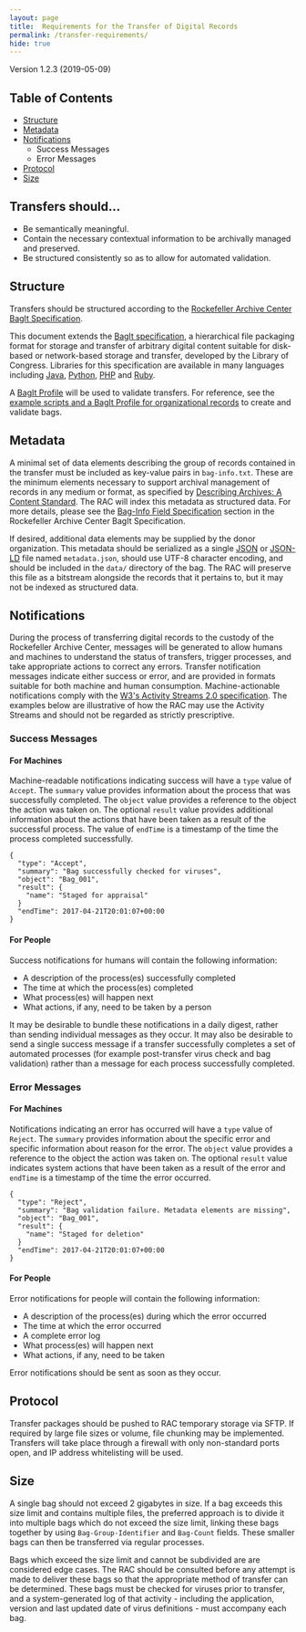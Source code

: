 ```yaml
---
layout: page
title:  Requirements for the Transfer of Digital Records
permalink: /transfer-requirements/
hide: true
---
```


Version 1.2.3 (2019-05-09)

## Table of Contents
*   [Structure](#structure)
*   [Metadata](#metadata)
*   [Notifications](#notifications)
    *   Success Messages
    *   Error Messages
*   [Protocol](#protocol)
*   [Size](#size)

## Transfers should...

*   Be semantically meaningful.
*   Contain the necessary contextual information to be archivally managed and preserved.
*   Be structured consistently so as to allow for automated validation.

## Structure

Transfers should be structured according to the [Rockefeller Archive Center BagIt Specification](/rac-bagit-spec/).

This document extends the [BagIt specification](https://tools.ietf.org/html/draft-kunze-bagit-14), a hierarchical file packaging format for storage and transfer of arbitrary digital content suitable for disk-based or network-based storage and transfer, developed by the Library of Congress. Libraries for this specification are available in many languages including [Java](https://github.com/LibraryOfCongress/bagit-java), [Python](https://github.com/LibraryOfCongress/bagit-python), [PHP](https://github.com/scholarslab/BatItPHP) and [Ruby](https://github.com/topr/bagit).

A [BagIt Profile](https://github.com/ruebot/bagit-profiles) will be used to validate transfers. For reference, see the [example scripts and a BagIt Profile for organizational records](/scripts/) to create and validate bags.

## Metadata

A minimal set of data elements describing the group of records contained in the transfer must be included as key-value pairs in `bag-info.txt`. These are the minimum elements necessary to support archival management of records in any medium or format, as specified by [Describing Archives: A Content Standard](http://www2.archivists.org/standards/DACS). The RAC will index this metadata as structured data. For more details, please see the [Bag-Info Field Specification](/rac-bagit-spec/#bag-info-field-specifications) section in the Rockefeller Archive Center BagIt Specification.

If desired, additional data elements may be supplied by the donor organization. This metadata should be serialized as a single [JSON](http://www.json.org/) or [JSON-LD](http://json-ld.org/) file named `metadata.json`, should use UTF-8 character encoding, and should be included in the `data/` directory of the bag. The RAC will preserve this file as a bitstream alongside the records that it pertains to, but it may not be indexed as structured data.

## Notifications

During the process of transferring digital records to the custody of the Rockefeller Archive Center, messages will be generated to allow humans and machines to understand the status of transfers, trigger processes, and take appropriate actions to correct any errors. Transfer notification messages indicate either success or error, and are provided in formats suitable for both machine and human consumption. Machine-actionable notifications comply with the [W3's Activity Streams 2.0 specification](https://www.w3.org/TR/activitystreams-core/). The examples below are illustrative of how the RAC may use the Activity Streams and should not be regarded as strictly prescriptive.

### Success Messages

#### For Machines

Machine-readable notifications indicating success will have a `type` value of `Accept`. The `summary` value provides information about the process that was successfully completed. The `object` value provides a reference to the object the action was taken on. The optional `result` value provides additional information about the actions that have been taken as a result of the successful process. The value of `endTime` is a timestamp of the time the process completed successfully.

```
{
  "type": "Accept",
  "summary": "Bag successfully checked for viruses",
  "object": "Bag_001",
  "result": {
    "name": "Staged for appraisal"
  }
  "endTime": 2017-04-21T20:01:07+00:00
}
```

#### For People

Success notifications for humans will contain the following information:
*   A description of the process(es) successfully completed
*   The time at which the process(es) completed
*   What process(es) will happen next
*   What actions, if any, need to be taken by a person

It may be desirable to bundle these notifications in a daily digest, rather than sending individual messages as they occur. It may also be desirable to send a single success message if a transfer successfully completes a set of automated processes (for example post-transfer virus check and bag validation) rather than a message for each process successfully completed.

### Error Messages

#### For Machines

Notifications indicating an error has occurred will have a `type` value of `Reject`. The `summary` provides information about the specific error and specific information about reason for the error. The `object` value provides a reference to the object the action was taken on. The optional `result` value indicates system actions that have been taken as a result of the error and `endTime` is a timestamp of the time the error occurred.

```
{
  "type": "Reject",
  "summary": "Bag validation failure. Metadata elements are missing",
  "object": "Bag_001",
  "result": {
    "name": "Staged for deletion"
  }
  "endTime": 2017-04-21T20:01:07+00:00
}
```

#### For People

Error notifications for people will contain the following information:
*   A description of the process(es) during which the error occurred
*   The time at which the error occurred
*   A complete error log
*   What process(es) will happen next
*   What actions, if any, need to be taken

Error notifications should be sent as soon as they occur.

## Protocol

Transfer packages should be pushed to RAC temporary storage via SFTP. If required by large file sizes or volume, file chunking may be implemented. Transfers will take place through a firewall with only non-standard ports open, and IP address whitelisting will be used.

## Size

A single bag should not exceed 2 gigabytes in size. If a bag exceeds this size limit and contains multiple files, the preferred approach is to divide it into multiple bags which do not exceed the size limit, linking these bags together by using `Bag-Group-Identifier` and `Bag-Count` fields. These smaller bags can then be transferred via regular processes.

Bags which exceed the size limit and cannot be subdivided are are considered edge cases. The RAC should be consulted before any attempt is made to deliver these bags so that the appropriate method of transfer can be determined. These bags must be checked for viruses prior to transfer, and a system-generated log of that activity - including the application, version and last updated date of virus definitions - must accompany each bag.
